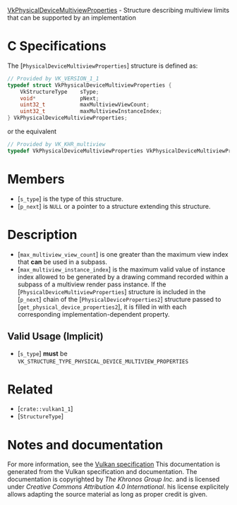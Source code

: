 [VkPhysicalDeviceMultiviewProperties](https://www.khronos.org/registry/vulkan/specs/1.3-extensions/man/html/VkPhysicalDeviceMultiviewProperties.html) - Structure describing multiview limits that can be supported by an implementation

# C Specifications
The [`PhysicalDeviceMultiviewProperties`] structure is defined as:
```c
// Provided by VK_VERSION_1_1
typedef struct VkPhysicalDeviceMultiviewProperties {
    VkStructureType    sType;
    void*              pNext;
    uint32_t           maxMultiviewViewCount;
    uint32_t           maxMultiviewInstanceIndex;
} VkPhysicalDeviceMultiviewProperties;
```
or the equivalent
```c
// Provided by VK_KHR_multiview
typedef VkPhysicalDeviceMultiviewProperties VkPhysicalDeviceMultiviewPropertiesKHR;
```

# Members
- [`s_type`] is the type of this structure.
- [`p_next`] is `NULL` or a pointer to a structure extending this structure.

# Description
- [`max_multiview_view_count`] is one greater than the maximum view index that  **can**  be used in a subpass.
- [`max_multiview_instance_index`] is the maximum valid value of instance index allowed to be generated by a drawing command recorded within a subpass of a multiview render pass instance.
If the [`PhysicalDeviceMultiviewProperties`] structure is included in the [`p_next`] chain of the
[`PhysicalDeviceProperties2`] structure passed to
[`get_physical_device_properties2`], it is filled in with each
corresponding implementation-dependent property.
## Valid Usage (Implicit)
-  [`s_type`] **must**  be `VK_STRUCTURE_TYPE_PHYSICAL_DEVICE_MULTIVIEW_PROPERTIES`

# Related
- [`crate::vulkan1_1`]
- [`StructureType`]

# Notes and documentation
For more information, see the [Vulkan specification](https://www.khronos.org/registry/vulkan/specs/1.3-extensions/html/vkspec.html)
This documentation is generated from the Vulkan specification and documentation.
The documentation is copyrighted by *The Khronos Group Inc.* and is licensed under *Creative Commons Attribution 4.0 International*.
his license explicitely allows adapting the source material as long as proper credit is given.
        